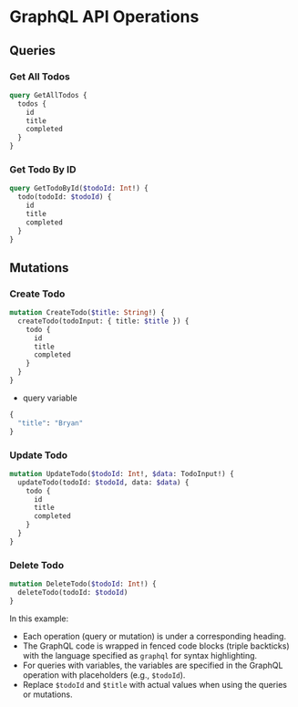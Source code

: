 # GraphQL API Operations

## Queries

### Get All Todos

```graphql
query GetAllTodos {
  todos {
    id
    title
    completed
  }
}
```

### Get Todo By ID

```graphql
query GetTodoById($todoId: Int!) {
  todo(todoId: $todoId) {
    id
    title
    completed
  }
}
```

## Mutations

### Create Todo

```graphql
mutation CreateTodo($title: String!) {
  createTodo(todoInput: { title: $title }) {
    todo {
      id
      title
      completed
    }
  }
}
```

- query variable
```graphql
{
  "title": "Bryan"
}
```

### Update Todo

```graphql
mutation UpdateTodo($todoId: Int!, $data: TodoInput!) {
  updateTodo(todoId: $todoId, data: $data) {
    todo {
      id
      title
      completed
    }
  }
}
```

### Delete Todo

```graphql
mutation DeleteTodo($todoId: Int!) {
  deleteTodo(todoId: $todoId)
}
```


In this example:

- Each operation (query or mutation) is under a corresponding heading.
- The GraphQL code is wrapped in fenced code blocks (triple backticks) with the language specified as `graphql` for syntax highlighting.
- For queries with variables, the variables are specified in the GraphQL operation with placeholders (e.g., `$todoId`).
- Replace `$todoId` and `$title` with actual values when using the queries or mutations.
